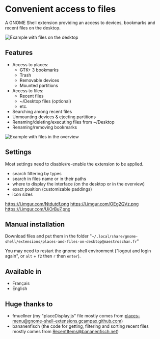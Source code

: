 # Convenient access to files

A GNOME Shell extension providing an access to devices, bookmarks and recent files on the desktop.

![Example with files on the desktop](https://i.imgur.com/FGRkMPv.png)

## Features

- Access to places:
    - GTK+ 3 bookmarks
    - Trash
    - Removable devices
    - Mounted partitions
- Access to files:
    - Recent files
    - ~/Desktop files (optional)
    - etc.
- Searching among recent files
- Unmounting devices & ejecting partitions
- Renaming/deleting/executing files from ~/Desktop
- Renaming/removing bookmarks

![Example with files in the overview](https://i.imgur.com/mbiSxF4.jpg)

## Settings

Most settings need to disable/re-enable the extension to be applied.

- search filtering by types
- search in files name or in their paths
- where to display the interface (on the desktop or in the overview)
- exact position (customizable paddings)
- icon sizes

https://i.imgur.com/Ntdutdf.png https://i.imgur.com/OEg2QVz.png https://i.imgur.com/UiOrBu7.png

## Manual installation

Download files and put them in the folder "`~/.local/share/gnome-shell/extensions/places-and-files-on-desktop@maestroschan.fr`"

You may need to restart the gnome shell environment ("logout and login again", or `alt` + `f2` then `r` then `enter`).

## Available in

- Français
- English

## Huge thanks to

- fmuellner (my "placeDisplay.js" file mostly comes from [places-menu@gnome-shell-extensions.gcampax.github.com](https://gitlab.gnome.org/GNOME/gnome-shell-extensions))
- bananenfisch (the code for getting, filtering and sorting recent files mostly comes from [RecentItems@bananenfisch.net](https://github.com/bananenfisch/RecentItems))
